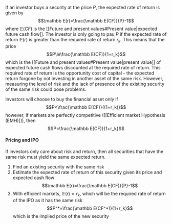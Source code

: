 If an investor buys a security at the price $P$, the expected rate of return is given by $$\mathbb E(r)=\frac{\mathbb E(CF)}{P}-1$$where $\mathbb E(CF)$ is the [[Future and present values#Present value|expected future cash flow]]. The investor is only going to pau $P$ if the expected rate of return $\mathbb E(r)$ is greater than the required rate of return $r_k$. This means that the price$$P\le\frac{\mathbb E(CF)}{1+r_k}$$which is the [[Future and present values#Present value|present value]] of expected future cash flows discounted at the required rate of return. This required rate of return is the opportunity cost of capital - the expected return forgone by not investing in another asset of the same risk. However, measuring the level of risk and the lack of presence of the existing security of the same risk could pose problems.

Investors will choose to buy the financial asset only if $$P<\frac{\mathbb E(CF)}{(1+r_k)}$$however, if markets are perfectly competitive ([[Efficient market Hypothesis (EMH)]]), then $$P=\frac{\mathbb E(CF)}{1+r_k}$$
#### Pricing and IPO
If investors only care about risk and return, then all securities that have the same risk must yield the same expected return. 
1. Find an existing security with the same risk
2. Estimate the expected rate of return of this security given its price and expected cash flow$$\mathbb E(r)=\frac{\mathbb E(CF)}{P}-1$$
3. With efficient markets, $\mathbb E(r)=r_k$, which will be the required rate of return of the IPO as it has the same risk$$P^*=\frac{\mathbb E(CF^*)}{1+r_k}$$which is the implied price of the new security